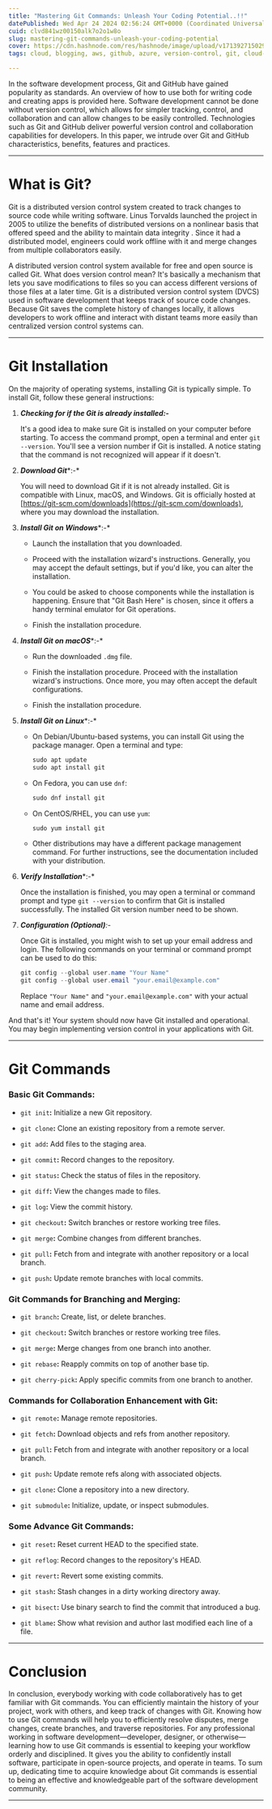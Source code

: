 ```yaml
---
title: "Mastering Git Commands: Unleash Your Coding Potential..!!"
datePublished: Wed Apr 24 2024 02:56:24 GMT+0000 (Coordinated Universal Time)
cuid: clvd841wz00150alk7o2o1w8o
slug: mastering-git-commands-unleash-your-coding-potential
cover: https://cdn.hashnode.com/res/hashnode/image/upload/v1713927150292/7b4fcc98-97a9-4762-a37f-327727af384a.png
tags: cloud, blogging, aws, github, azure, version-control, git, cloud-computing, devops, gcp, devsecops, 2articles1week, technical-writing-1, devops-articles, gitcommands

---
```


In the software development process, Git and GitHub have gained popularity as standards. An overview of how to use both for writing code and creating apps is provided here. Software development cannot be done without version control, which allows for simpler tracking, control, and collaboration and can allow changes to be easily controlled. Technologies such as Git and GitHub deliver powerful version control and collaboration capabilities for developers. In this paper, we intrude over Git and GitHub characteristics, benefits, features and practices.

---

# What is Git?

Git is a distributed version control system created to track changes to source code while writing software. Linus Torvalds launched the project in 2005 to utilize the benefits of distributed versions on a nonlinear basis that offered speed and the ability to maintain data integrity . Since it had a distributed model, engineers could work offline with it and merge changes from multiple collaborators easily.

A distributed version control system available for free and open source is called Git. What does version control mean? It's basically a mechanism that lets you save modifications to files so you can access different versions of those files at a later time. Git is a distributed version control system (DVCS) used in software development that keeps track of source code changes. Because Git saves the complete history of changes locally, it allows developers to work offline and interact with distant teams more easily than centralized version control systems can.

---

# Git Installation

On the majority of operating systems, installing Git is typically simple. To install Git, follow these general instructions:

1. ***Checking for if the Git is already installed:-***
    
    It's a good idea to make sure Git is installed on your computer before starting. To access the command prompt, open a terminal and enter `git --version`. You'll see a version number if Git is installed. A notice stating that the command is not recognized will appear if it doesn't.
    
2. ***Download Git****:-*
    
    You will need to download Git if it is not already installed. Git is compatible with Linux, macOS, and Windows. Git is officially hosted at [https://git-scm.com/downloads](https://git-scm.com/downloads), where you may download the installation.
    
3. ***Install Git on Windows****:-*
    
    * Launch the installation that you downloaded.
        
    * Proceed with the installation wizard's instructions. Generally, you may accept the default settings, but if you'd like, you can alter the installation.
        
    * You could be asked to choose components while the installation is happening. Ensure that "Git Bash Here" is chosen, since it offers a handy terminal emulator for Git operations.
        
    * Finish the installation procedure.
        
4. ***Install Git on macOS****:-*
    
    * Run the downloaded `.dmg` file.
        
    * Finish the installation procedure. Proceed with the installation wizard's instructions. Once more, you may often accept the default configurations.
        
    * Finish the installation procedure.
        
5. ***Install Git on Linux****:-*
    
    * On Debian/Ubuntu-based systems, you can install Git using the package manager. Open a terminal and type:
        
        ```powershell
        sudo apt update
        sudo apt install git
        ```
        
    * On Fedora, you can use `dnf`:
        
        ```powershell
        sudo dnf install git
        ```
        
    * On CentOS/RHEL, you can use `yum`:
        
        ```powershell
        sudo yum install git
        ```
        
    * Other distributions may have a different package management command. For further instructions, see the documentation included with your distribution.
        
6. ***Verify Installation****:-*
    
    Once the installation is finished, you may open a terminal or command prompt and type `git --version` to confirm that Git is installed successfully. The installed Git version number need to be shown.
    
7. ***Configuration (Optional)****:-*
    
    Once Git is installed, you might wish to set up your email address and login. The following commands on your terminal or command prompt can be used to do this:
    
    ```powershell
    git config --global user.name "Your Name"
    git config --global user.email "your.email@example.com"
    ```
    
    Replace `"Your Name"` and `"your.email@example.com"` with your actual name and email address.
    

And that's it! Your system should now have Git installed and operational. You may begin implementing version control in your applications with Git.

---

# Git Commands

### Basic Git Commands:

* `git init`**:** Initialize a new Git repository.
    
* `git clone`**:** Clone an existing repository from a remote server.
    
* `git add`**:** Add files to the staging area.
    
* `git commit`**:** Record changes to the repository.
    
* `git status`**:** Check the status of files in the repository.
    
* `git diff`**:** View the changes made to files.
    
* `git log`**:** View the commit history.
    
* `git checkout`**:** Switch branches or restore working tree files.
    
* `git merge`**:** Combine changes from different branches.
    
* `git pull`**:** Fetch from and integrate with another repository or a local branch.
    
* `git push`**:** Update remote branches with local commits.
    

### Git Commands for **Branching and Merging:**

* `git branch`**:** Create, list, or delete branches.
    
* `git checkout`**:** Switch branches or restore working tree files.
    
* `git merge`**:** Merge changes from one branch into another.
    
* `git rebase`**:** Reapply commits on top of another base tip.
    
* `git cherry-pick`**:** Apply specific commits from one branch to another.
    

### Commands for Collaboration Enhancement with Git:

* `git remote`**:** Manage remote repositories.
    
* `git fetch`**:** Download objects and refs from another repository.
    
* `git pull`**:** Fetch from and integrate with another repository or a local branch.
    
* `git push`**:** Update remote refs along with associated objects.
    
* `git clone`**:** Clone a repository into a new directory.
    
* `git submodule`**:** Initialize, update, or inspect submodules.
    

### Some Advance Git Commands:

* `git reset`**:** Reset current HEAD to the specified state.
    
* `git reflog`: Record changes to the repository's HEAD.
    
* `git revert`**:** Revert some existing commits.
    
* `git stash`**:** Stash changes in a dirty working directory away.
    
* `git bisect`**:** Use binary search to find the commit that introduced a bug.
    
* `git blame`**:** Show what revision and author last modified each line of a file.
    

---

# Conclusion

In conclusion, everybody working with code collaboratively has to get familiar with Git commands. You can efficiently maintain the history of your project, work with others, and keep track of changes with Git. Knowing how to use Git commands will help you to efficiently resolve disputes, merge changes, create branches, and traverse repositories. For any professional working in software development—developer, designer, or otherwise—learning how to use Git commands is essential to keeping your workflow orderly and disciplined. It gives you the ability to confidently install software, participate in open-source projects, and operate in teams. To sum up, dedicating time to acquire knowledge about Git commands is essential to being an effective and knowledgeable part of the software development community.

---